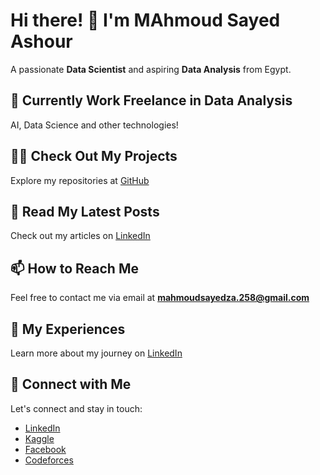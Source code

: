   # Hi there! 👋 I'm MAhmoud Sayed Ashour

A passionate **Data Scientist** and aspiring **Data Analysis** from Egypt.

## 🌱 Currently Work Freelance in Data Analysis

AI, Data Science and other technologies!

## 👨‍💻 Check Out My Projects

Explore my repositories at [GitHub]((https://github.com/mahmoudsayedashour))

## 📝 Read My Latest Posts

Check out my articles on [LinkedIn]((https://www.linkedin.com/in/mahmoud-sayed-b416b0275))

## 📫 How to Reach Me

Feel free to contact me via email at **mahmoudsayedza.258@gmail.com**

## 📄 My Experiences

Learn more about my journey on [LinkedIn]((https://www.linkedin.com/in/mahmoud-sayed-b416b0275))

## 🚀 Connect with Me

Let's connect and stay in touch:
- [LinkedIn](https://www.linkedin.com/in/mahmoud-sayed-b416b0275)
- [Kaggle](https://www.kaggle.com/mahmoudsayedza258)
- [Facebook](https://www.facebook.com/profile.php?id=100083068540105&mibextid=rS40aB7S9Ucbxw6v)
- [Codeforces](https://codeforces.com/profile/Mahmoudsayed258)
